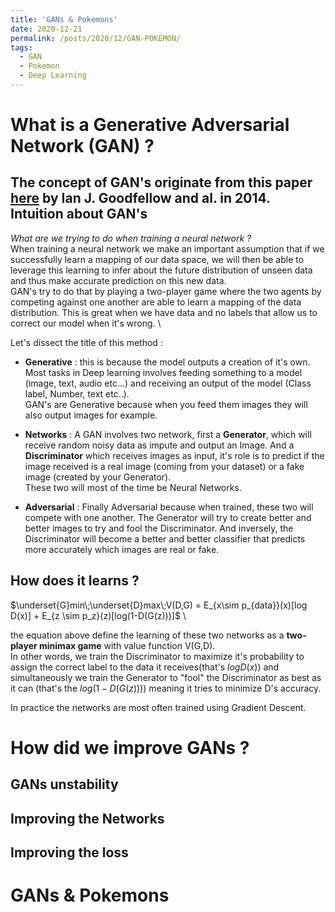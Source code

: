 ```yaml
---
title: 'GANs & Pokemons'
date: 2020-12-21
permalink: /posts/2020/12/GAN-POKEMON/
tags:
  - GAN
  - Pokemon
  - Deep Learning
---
```


**What is a Generative Adversarial Network (GAN) ?**
======

The concept of GAN's originate from this paper [here](https://arxiv.org/abs/1406.2661) by Ian J. Goodfellow and al. in 2014.
**Intuition about GAN's**
------

*What are we trying to do when training a neural network ?* \
When training a neural network we make an important assumption that if we successfully learn a mapping of our data space, we will then be able to leverage this learning to infer about the future distribution of unseen data and thus make accurate prediction on this new data. \
GAN's try to do that by playing a two-player game where the two agents by competing against one another are able to learn a mapping of the data distribution. This is great when we have data and no labels that allow us to correct our model when it's wrong. \

Let's dissect the title of this method : 
* **Generative** : this is because the model outputs a creation of it's own. Most tasks in Deep learning involves feeding something to a model (image, text, audio etc...) and receiving an output of the model (Class label, Number, text etc..). \
GAN's are Generative because when you feed them images they will also output images for example.
* **Networks** : A GAN involves two network, first a **Generator**, which will receive random noisy data as impute and output an Image. And a **Discriminator** which receives images as input, it's role is to predict if the image received is a real image (coming from your dataset) or a fake image (created by your Generator). \
These two will most of the time be Neural Networks.

* **Adversarial** : Finally Adversarial because when trained, these two will compete with one another. The Generator will try to create better and better images to try and fool the Discriminator. And inversely, the Discriminator will become a better and better classifier that predicts more accurately which images are real or fake.

**How does it learns ?**
------

$\underset{G}min\;\underset{D}max\;V(D,G) = E_{x\sim p_{data}}(x)[log D(x)] + E_{z \sim p_z}(z)[log(1-D(G(z)))]$ \

the equation above define the learning of these two networks as a **two-player minimax game** with value function V(G,D). \
In other words, we train the Discriminator to maximize it's probability to assign the correct label to the data it receives(that's $log D(x)$) and simultaneously we train the Generator to "fool" the Discriminator as best as it can (that's the $log(1-D(G(z)))$) meaning it tries to minimize D's accuracy. 

In practice the networks are most often trained using Gradient Descent.

**How did we improve GANs ?**
======

**GANs unstability**
------

**Improving the Networks**
------

**Improving the loss**
------

**GANs & Pokemons**
======